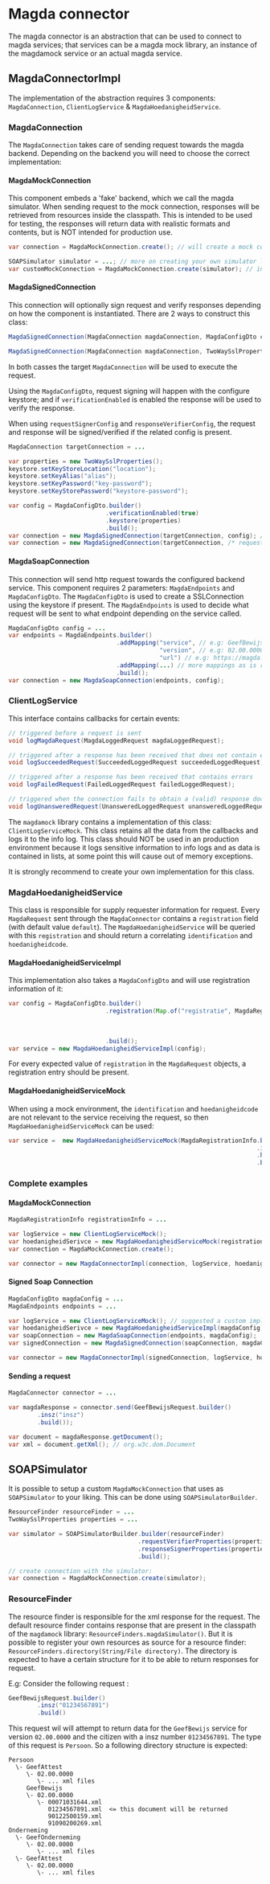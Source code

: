 # Magda connector

The magda connector is an abstraction that can be used to connect to magda services; that services can be a magda mock library, an instance of the magdamock service or an actual magda service.

## MagdaConnectorImpl

The implementation of the abstraction requires 3 components: `MagdaConnection`, `ClientLogService` & `MagdaHoedanigheidService`.

### MagdaConnection

The `MagdaConnection` takes care of sending request towards the magda backend. Depending on the backend you will need to choose the correct implementation:

#### MagdaMockConnection

This component embeds a 'fake' backend, which we call the magda simulator. When sending request to the mock connection, responses will be retrieved from resources inside the classpath. This is intended to be used for testing, the responses will return data with realistic formats and contents, but is NOT intended for production use.

```java
var connection = MagdaMockConnection.create(); // will create a mock connection with the default simulator

SOAPSimulator simulator = ...; // more on creating your own simulator later
var customMockConnection = MagdaMockConnection.create(simulator); // initialize with a custom simulator
```

#### MagdaSignedConnection

This connection will optionally sign request and verify responses depending on how the component is instantiated. There are 2 ways to construct this class:

```java
MagdaSignedConnection(MagdaConnection magdaConnection, MagdaConfigDto config) throws TwoWaySslException

MagdaSignedConnection(MagdaConnection magdaConnection, TwoWaySslProperties requestSignerConfig, TwoWaySslProperties responseVerifierConfig) throws TwoWaySslException
```

In both casses the target `MagdaConnection` will be used to execute the request.

Using the `MagdaConfigDto`, request signing will happen with the configure keystore; and if `verificationEnabled` is enabled the response will be used to verify the response.

When using `requestSignerConfig` and `responseVerifierConfig`, the request and response will be signed/verified if the related config is present.

```java
MagdaConnection targetConnection = ...

var properties = new TwoWaySslProperties();
keystore.setKeyStoreLocation("location");
keystore.setKeyAlias("alias");
keystore.setKeyPassword("key-password");
keystore.setKeyStorePassword("keystore-password");

var config = MagdaConfigDto.builder()
                           .verificationEnabled(true)
                           .keystore(properties)
                           .build();
var connection = new MagdaSignedConnection(targetConnection, config); // using config
var connection = new MagdaSignedConnection(targetConnection, /* request */ properties, /* response */ properties);
```

#### MagdaSoapConnection

This connection will send http request towards the configured backend service. This component requires 2 parameters: `MagdaEndpoints` and `MagdaConfigDto`. The `MagdaConfigDto` is used to create a SSLConnection using the keystore if present. The `MagdaEndpoints` is used to decide what request will be sent to what endpoint depending on the service called.

```java
MagdaConfigDto config = ...
var endpoints = MagdaEndpoints.builder()
                              .addMapping("service", // e.g: GeefBewijs
                                          "version", // e.g: 02.00.0000
                                          "url") // e.g: https://magda.be/Magda-02.00/soap/WebService
                              .addMapping(...) // more mappings as is required
                              .build();
var connection = new MagdaSoapConnection(endpoints, config);
```

### ClientLogService

This interface contains callbacks for certain events:

```java
// triggered before a request is sent
void logMagdaRequest(MagdaLoggedRequest magdaLoggedRequest);

// triggered after a response has been received that does not contain errors
void logSucceededRequest(SucceededLoggedRequest succeededLoggedRequest);

// triggered after a response has been received that contains errors
void logFailedRequest(FailedLoggedRequest failedLoggedRequest);

// triggered when the connection fails to obtain a (valid) response document
void logUnansweredRequest(UnansweredLoggedRequest unansweredLoggedRequest);
```

The `magdamock` library contains a implementation of this class: `ClientLogServiceMock`. This class retains all the data from the callbacks and logs it to the info log. This class should NOT be used in an production environment because it logs sensitive information to info logs and as data is contained in lists, at some point this will cause out of memory exceptions.

It is strongly recommend to create your own implementation for this class.

### MagdaHoedanigheidService

This class is responsible for supply requester information for request. Every `MagdaRequest` sent through the `MagdaConnector` contains a `registration` field (with default value `default`). The `MagdaHoedanigheidService` will be queried with this `registration` and should return a correlating `identification` and `hoedanigheidcode`.

#### MagdaHoedanigheidServiceImpl

This implementation also takes a `MagdaConfigDto` and will use registration information of it:

```java
var config = MagdaConfigDto.builder()
                           .registration(Map.of("registratie", MagdaRegistrationConfigDto.builder()
	                                                                                     .identification("identification")
	                                                                                     .hoedanigheidscode("hoedanigheidscode")
	                                                                                     .build()))
                           .build();
var service = new MagdaHoedanigheidServiceImpl(config);
```

For every expected value of `registration` in the `MagdaRequest` objects, a registration entry should be present.

#### MagdaHoedanigheidServiceMock

When using a mock environment, the `identification` and `hoedanigheidcode` are not relevant to the service receiving the request, so then `MagdaHoedanigheidServiceMock` can be used:

```java
var service =  new MagdaHoedanigheidServiceMock(MagdaRegistrationInfo.builder()
                                                                     .identification("identification")
                                                                     .hoedanigheidscode("hoedanigheidscode"))
                                                                     .build();
```

### Complete examples

#### MagdaMockConnection

```java
MagdaRegistrationInfo registrationInfo = ...

var logService = new ClientLogServiceMock();
var hoedanigheidSerivce = new MagdaHoedanigheidServiceMock(registrationInfo);
var connection = MagdaMockConnection.create();

var connector = new MagdaConnectorImpl(connection, logService, hoedanigheidService);
```

#### Signed Soap Connection

```java
MagdaConfigDto magdaConfig = ...
MagdaEndpoints endpoints = ...

var logService = new ClientLogServiceMock(); // suggested a custom implementation here
var hoedanigheidSerivce = new MagdaHoedanigheidServiceImpl(magdaConfig);
var soapConnection = new MagdaSoapConnection(endpoints, magdaConfig);
var signedConnection = new MagdaSignedConnection(soapConnection, magdaConfig);

var connector = new MagdaConnectorImpl(signedConnection, logService, hoedanigheidService);
```

#### Sending a request

```java
MagdaConnector connector = ...

var magdaResponse = connector.send(GeefBewijsRequest.builder()
        .insz("insz")
        .build());

var document = magdaResponse.getDocument();
var xml = document.getXml(); // org.w3c.dom.Document
```

## SOAPSimulator

It is possible to setup a custom `MagdaMockConnection` that uses as `SOAPSimulator` to your liking. This can be done using `SOAPSimulatorBuilder`.

```java
ResourceFinder resourceFinder = ...
TwoWaySslProperties properties = ...

var simulator = SOAPSimulatorBuilder.builder(resourceFinder)
                                    .requestVerifierProperties(properties) // optional; will verify the request signature is set
                                    .responseSignerProperties(properties) // optional; will sign the response if set
                                    .build();

// create connection with the simulator:
var connection = MagdaMockConnection.create(simulator);
```

### ResourceFinder

The resource finder is responsible for the xml response for the request. The default resource finder contains response that are present in the classpath of the `magdamock` library: `ResourceFinders.magdaSimulator()`. But it is possible to register your own resources as source for a resource finder: `ResourceFinders.directory(String/File directory)`. The directory is expected to have a certain structure for it to be able to return responses for request.

E.g:
Consider the following request :

```java
GeefBewijsRequest.builder()
        .insz("01234567891")
        .build()
```

This request wil will attempt to return data for the `GeefBewijs` service for version `02.00.0000` and the citizen with a insz number `01234567891`. The type of this request is `Persoon`. So a following directory structure is expected:

```
Persoon
  \- GeefAttest
     \- 02.00.0000
        \- ... xml files
     GeefBewijs
     \- 02.00.0000
        \- 00071031644.xml
           01234567891.xml  <= this document will be returned
           90122500159.xml
           91090200269.xml
Onderneming
  \- GeefOnderneming
     \- 02.00.0000
        \- ... xml files
  \- GeefAttest
     \- 02.00.0000
        \- ... xml files
```
